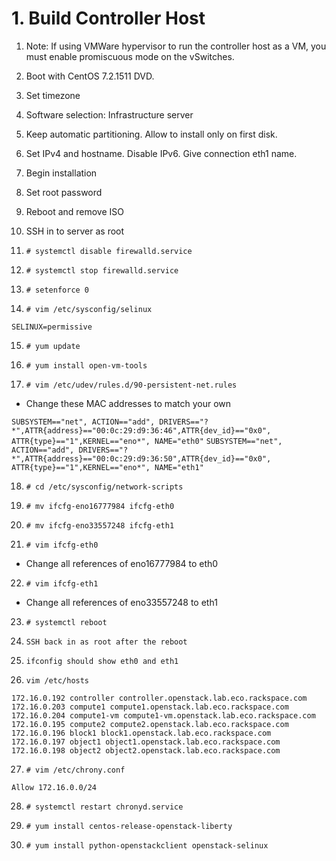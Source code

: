 # 1. Build Controller Host

1. Note: If using VMWare hypervisor to run the controller host as a VM, you must enable promiscuous mode on the vSwitches.

2. Boot with CentOS 7.2.1511 DVD.

3. Set timezone

4. Software selection: Infrastructure server

5. Keep automatic partitioning. Allow to install only on first disk.

6. Set IPv4 and hostname. Disable IPv6. Give connection eth1 name.

7. Begin installation

8. Set root password

9. Reboot and remove ISO

10. SSH in to server as root

11. `# systemctl disable firewalld.service`

12. `# systemctl stop firewalld.service`

13. `# setenforce 0`

14. `# vim /etc/sysconfig/selinux`

   `SELINUX=permissive`

15. `# yum update`

16. `# yum install open-vm-tools`

17. `# vim /etc/udev/rules.d/90-persistent-net.rules`

  * Change these MAC addresses to match your own

  `SUBSYSTEM=="net", ACTION=="add", DRIVERS=="?*",ATTR{address}=="00:0c:29:d9:36:46",ATTR{dev_id}=="0x0", ATTR{type}=="1",KERNEL=="eno*", NAME="eth0"`
  `SUBSYSTEM=="net", ACTION=="add", DRIVERS=="?*",ATTR{address}=="00:0c:29:d9:36:50",ATTR{dev_id}=="0x0", ATTR{type}=="1",KERNEL=="eno*", NAME="eth1"`

18. `# cd /etc/sysconfig/network-scripts`

19. `# mv ifcfg-eno16777984 ifcfg-eth0`

20. `# mv ifcfg-eno33557248 ifcfg-eth1`

21. `# vim ifcfg-eth0`

 * Change all references of eno16777984 to eth0

22. `# vim ifcfg-eth1`

 * Change all references of eno33557248 to eth1

23. `# systemctl reboot`

24. `SSH back in as root after the reboot`

25. `ifconfig should show eth0 and eth1`

26. `vim /etc/hosts`

  `172.16.0.192 controller controller.openstack.lab.eco.rackspace.com
  172.16.0.203 compute1 compute1.openstack.lab.eco.rackspace.com
  172.16.0.204 compute1-vm compute1-vm.openstack.lab.eco.rackspace.com
  172.16.0.195 compute2 compute2.openstack.lab.eco.rackspace.com
  172.16.0.196 block1 block1.openstack.lab.eco.rackspace.com
  172.16.0.197 object1 object1.openstack.lab.eco.rackspace.com
  172.16.0.198 object2 object2.openstack.lab.eco.rackspace.com`

27. `# vim /etc/chrony.conf`

  `Allow 172.16.0.0/24`

28. `# systemctl restart chronyd.service`

29. `# yum install centos-release-openstack-liberty`

30. `# yum install python-openstackclient openstack-selinux`
